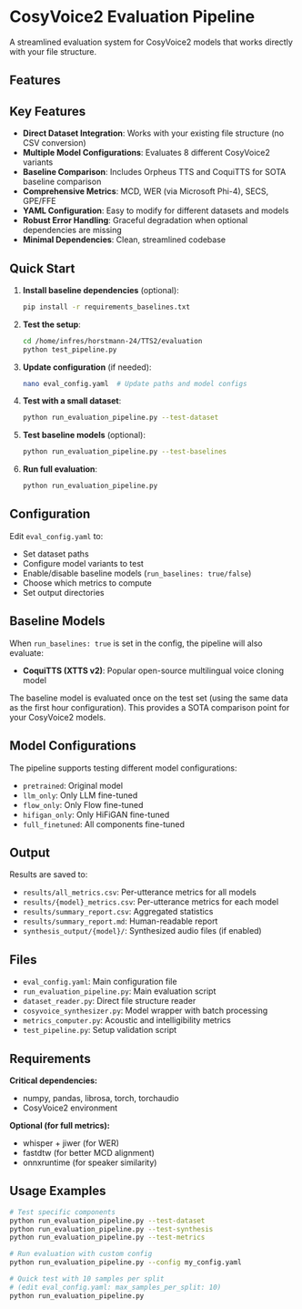 # CosyVoice2 Evaluation Pipeline

A streamlined evaluation system for CosyVoice2 models that works directly with your file structure.

## Features

## Key Features

- **Direct Dataset Integration**: Works with your existing file structure (no CSV conversion)
- **Multiple Model Configurations**: Evaluates 8 different CosyVoice2 variants
- **Baseline Comparison**: Includes Orpheus TTS and CoquiTTS for SOTA baseline comparison
- **Comprehensive Metrics**: MCD, WER (via Microsoft Phi-4), SECS, GPE/FFE
- **YAML Configuration**: Easy to modify for different datasets and models
- **Robust Error Handling**: Graceful degradation when optional dependencies are missing
- **Minimal Dependencies**: Clean, streamlined codebase

## Quick Start

1. **Install baseline dependencies** (optional):
   ```bash
   pip install -r requirements_baselines.txt
   ```

2. **Test the setup**:
   ```bash
   cd /home/infres/horstmann-24/TTS2/evaluation
   python test_pipeline.py
   ```

3. **Update configuration** (if needed):
   ```bash
   nano eval_config.yaml  # Update paths and model configs
   ```

4. **Test with a small dataset**:
   ```bash
   python run_evaluation_pipeline.py --test-dataset
   ```

5. **Test baseline models** (optional):
   ```bash
   python run_evaluation_pipeline.py --test-baselines
   ```

6. **Run full evaluation**:
   ```bash
   python run_evaluation_pipeline.py
   ```

## Configuration

Edit `eval_config.yaml` to:
- Set dataset paths
- Configure model variants to test
- Enable/disable baseline models (`run_baselines: true/false`)
- Choose which metrics to compute
- Set output directories

## Baseline Models

When `run_baselines: true` is set in the config, the pipeline will also evaluate:

- **CoquiTTS (XTTS v2)**: Popular open-source multilingual voice cloning model

The baseline model is evaluated once on the test set (using the same data as the first hour configuration). This provides a SOTA comparison point for your CosyVoice2 models.

## Model Configurations

The pipeline supports testing different model configurations:
- `pretrained`: Original model
- `llm_only`: Only LLM fine-tuned
- `flow_only`: Only Flow fine-tuned  
- `hifigan_only`: Only HiFiGAN fine-tuned
- `full_finetuned`: All components fine-tuned

## Output

Results are saved to:
- `results/all_metrics.csv`: Per-utterance metrics for all models
- `results/{model}_metrics.csv`: Per-utterance metrics for each model
- `results/summary_report.csv`: Aggregated statistics
- `results/summary_report.md`: Human-readable report
- `synthesis_output/{model}/`: Synthesized audio files (if enabled)

## Files

- `eval_config.yaml`: Main configuration file
- `run_evaluation_pipeline.py`: Main evaluation script
- `dataset_reader.py`: Direct file structure reader
- `cosyvoice_synthesizer.py`: Model wrapper with batch processing
- `metrics_computer.py`: Acoustic and intelligibility metrics
- `test_pipeline.py`: Setup validation script

## Requirements

**Critical dependencies:**
- numpy, pandas, librosa, torch, torchaudio
- CosyVoice2 environment

**Optional (for full metrics):**
- whisper + jiwer (for WER)
- fastdtw (for better MCD alignment)  
- onnxruntime (for speaker similarity)

## Usage Examples

```bash
# Test specific components
python run_evaluation_pipeline.py --test-dataset
python run_evaluation_pipeline.py --test-synthesis
python run_evaluation_pipeline.py --test-metrics

# Run evaluation with custom config
python run_evaluation_pipeline.py --config my_config.yaml

# Quick test with 10 samples per split
# (edit eval_config.yaml: max_samples_per_split: 10)
python run_evaluation_pipeline.py
```